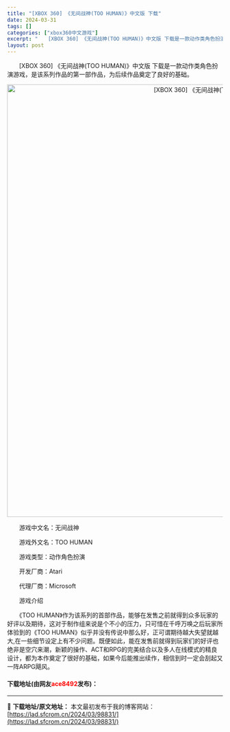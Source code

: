 ```yaml
---
title: "[XBOX 360] 《无间战神(TOO HUMAN)》中文版 下载"
date: 2024-03-31
tags: []
categories: ["xbox360中文游戏"]
excerpt: "　　[XBOX 360] 《无间战神(TOO HUMAN)》中文版 下载是一款动作类角色扮演游戏，是该系列作品的第一部作品，为后续作品奠定了良好的基础。 　　游戏中文名：无间战神 　　游戏外文名：TOO HUMAN 　　游戏类型：动作角色扮演 　　开发厂商：Atari 　　代理厂商：Microsof&hellip;"
layout: post
---
```


 <p>　　[XBOX 360] 《无间战神(TOO HUMAN)》中文版 下载是一款动作类角色扮演游戏，是该系列作品的第一部作品，为后续作品奠定了良好的基础。</p> <p align="center"><img align="" border="0" src="https://lad.sfcrom.cn/wp-content/uploads/2024/03/20240330_66083f99aeddf.webp" width="1008" alt="[XBOX 360] 《无间战神(TOO HUMAN)》中文版 下载" /></p> <p>　　游戏中文名：无间战神</p> <p>　　游戏外文名：TOO HUMAN</p> <p>　　游戏类型：动作角色扮演</p> <p>　　开发厂商：Atari</p> <p>　　代理厂商：Microsoft</p> <p>　　游戏介绍</p> <p>　　《TOO HUMAN》作为该系列的首部作品，能够在发售之前就得到众多玩家的好评以及期待，这对于制作组来说是个不小的压力，只可惜在千呼万唤之后玩家所体验到的《TOO HUMAN》似乎并没有传说中那么好，正可谓期待越大失望就越大,在一些细节设定上有不少问题。既便如此，能在发售前就得到玩家们的好评也绝非是空穴来潮，新颖的操作、ACT和RPG的完美结合以及多人在线模式的精良设计，都为本作奠定了很好的基础，如果今后能推出续作，相信到时一定会刮起又一阵ARPG飓风。</p> <p><h4>下载地址(由网友<font color="red">ace8492</font>发布)：</h4></p> 

---
📖 **下载地址/原文地址：** 本文最初发布于我的博客网站：[https://lad.sfcrom.cn/2024/03/98831/](https://lad.sfcrom.cn/2024/03/98831/)
